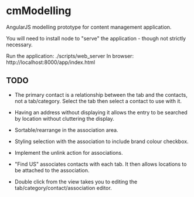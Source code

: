 cmModelling
===========

AngularJS modelling prototype for content management application.

You will need to install node to "serve" the application - though not strictly necessary.

Run the application: ./scripts/web_server
In browser: http://localhost:8000/app/index.html

TODO
----

- The primary contact is a relationship between the tab and the contacts, not a tab/category. Select the tab then select a contact to use with it.

- Having an address without displaying it allows the entry to be searched by location without cluttering the display.

- Sortable/rearrange in the association area.

- Styling selection with the association to include brand colour checkbox.

- Implement the unlink action for associations.

- "Find US" associates contacts with each tab. It then allows locations to be attached to the association.

- Double click from the view takes you to editing the tab/category/contact/association editor.